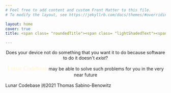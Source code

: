 ```yaml
---
# Feel free to add content and custom Front Matter to this file.
# To modify the layout, see https://jekyllrb.com/docs/themes/#overriding-theme-defaults

layout: home
cover: true
title: <span class= "roundedTitle"><span class= "lightShadedText"><span style="color:#f5f5f5;">Welcome to </span></span><span class= "darkShadedText"><span style="color:#fff3cc;">Lunar Codebase</span></span></span> 

---
```


<div class= "dottedBorder">

<p style="text-align: center;">Does your device not do something that you want it to do because software to do it doesn't <i>exist</i>? </p>

<p style="text-align: center;"><span class= "inlineDarkShadedText"><span style="font-family:EB Garamond;font-size:1.2rem;color:#fff3cc">Lunar Codebase </span></span> may be able to solve such problems for you in the very near future</p>

</div>

<div class= "dottedBorder">
<p class = smallText> Lunar Codebase ㈪2021 Thomas Sabino-Benowitz </p>
</div>


<!-- close -->



